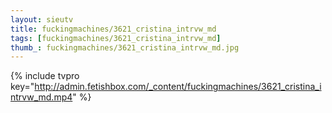 ```yaml
--- 
layout: sieutv
title: fuckingmachines/3621_cristina_intrvw_md
tags: [fuckingmachines/3621_cristina_intrvw_md]
thumb_: fuckingmachines/3621_cristina_intrvw_md.jpg
---
```

{% include tvpro key="http://admin.fetishbox.com/_content/fuckingmachines/3621_cristina_intrvw_md.mp4" %} 
